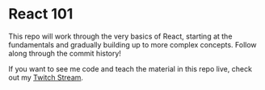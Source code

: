 # React 101

This repo will work through the very basics of React, starting at the fundamentals and gradually building up to more complex concepts. Follow along through the commit history!

If you want to see me code and teach the material in this repo live, check out my [Twitch Stream](https://go.twitch.tv/kyleshevlin).
